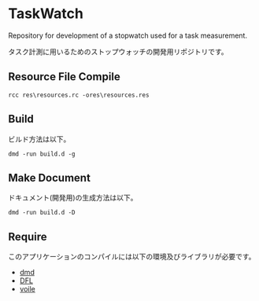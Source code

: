 TaskWatch
=========

Repository for development of a stopwatch used for a task measurement.

タスク計測に用いるためのストップウォッチの開発用リポジトリです。

Resource File Compile
---------------------
    rcc res\resources.rc -ores\resources.res


Build
-----
ビルド方法は以下。

    dmd -run build.d -g

Make Document
-------------
ドキュメント(開発用)の生成方法は以下。

    dmd -run build.d -D


Require
-------
このアプリケーションのコンパイルには以下の環境及びライブラリが必要です。
- [dmd](https://github.com/D-Programming-Language)
- [DFL](https://github.com/Rayerd/dfl)
- [voile](https://github.com/shoo/voile)